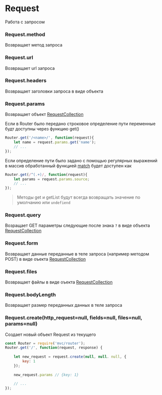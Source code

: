 # Request
Работа с запросом


### Request.method
Возвращает метод запроса

### Request.url
Возвращает url запроса

### Request.headers
Возвращает заголовки запроса в виде объекта

### Request.params
Возвращает объект [RequestCollection](./request-collection.md)

Если в Router было передано строковое определение пути переменные будт доступны через функцию get()
```javascript
Router.get('/<name>/', function(request){
    let name = request.params.get('name');
    // ...
});
```
 
Если определение пути было задано с помощью регулярных выражений в массив обработанный функцией 
[match](https://developer.mozilla.org/ru/docs/Web/JavaScript/Reference/Global_Objects/String/match) будет доступен как
 ```javascript
 Router.get(/^(.+)/, function(request){
     let params = request.params.source;
     // ...
 });
 ```
> Методы get и getList будут всегда возвращать значение по умолчанию или `undefiend`


### Request.query
Возращает GET параметры следующие после знака `?` в виде объекта [RequestCollection](./request-collection.md)

### Request.form
Возвращает данные переданные в теле запроса (например методом POST) в виде оъекта [RequestCollection](./request-collection.md)

### Request.files
Возвращает файлы в виде оъекта [RequestCollection](./request-collection.md)

### Request.bodyLength
Возвращает размер переданных данных в теле запроса

### Request.create(http_request=null, fields=null, files=null, params=null)
Создает новый объект Request из текущего 
```javascript
const Router = require('mvc/router');
Router.get('/', function(request, response) {
    
    let new_request = request.create(null, null. null, {
        key: 1
    });
    
    new_request.params // {key: 1}
    
    // ...
});
```